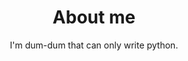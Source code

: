 <h1 align="center"> About me </h1>
<div align="center"> I'm dum-dum that can only write python. </div>
